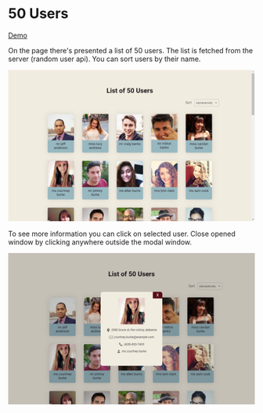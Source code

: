 # 50 Users

[Demo](http://50users.epizy.com/ "Demo")

On the page there's presented a list of 50 users. The list is fetched from the server (random user api). You can sort users by their name.

![50Users](https://raw.githubusercontent.com/shelchkov/UsersList/master/examples/home.PNG)

To see more information you can click on selected user. Close opened window by clicking anywhere outside the modal window.

![50Users](https://raw.githubusercontent.com/shelchkov/UsersList/master/examples/modal.png)
